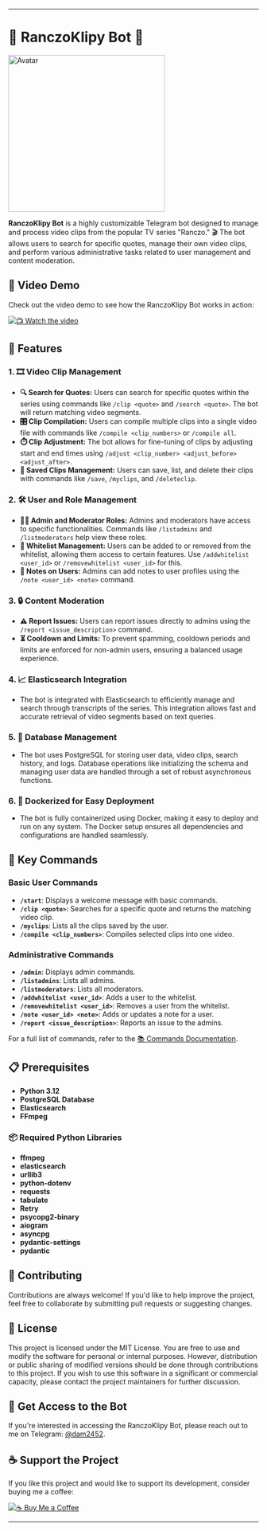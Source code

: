 
---

# 🎥 RanczoKlipy Bot 🤖
<img src="Avatar.png" alt="Avatar" width="315"/>

**RanczoKlipy Bot** is a highly customizable Telegram bot designed to manage and process video clips from the popular TV series "Ranczo." 🎬 The bot allows users to search for specific quotes, manage their own video clips, and perform various administrative tasks related to user management and content moderation.

## 🎥 Video Demo

Check out the video demo to see how the RanczoKlipy Bot works in action:

[![📺 Watch the video](https://img.youtube.com/vi/YOUR_VIDEO_ID/maxresdefault.jpg)](https://www.youtube.com/watch?v=YOUR_VIDEO_ID)

## 🌟 Features

### 1. 🎞️ Video Clip Management
- **🔍 Search for Quotes:** Users can search for specific quotes within the series using commands like `/clip <quote>` and `/search <quote>`. The bot will return matching video segments.
- **🎛️ Clip Compilation:** Users can compile multiple clips into a single video file with commands like `/compile <clip_numbers>` or `/compile all`.
- **⏱️ Clip Adjustment:** The bot allows for fine-tuning of clips by adjusting start and end times using `/adjust <clip_number> <adjust_before> <adjust_after>`.
- **💾 Saved Clips Management:** Users can save, list, and delete their clips with commands like `/save`, `/myclips`, and `/deleteclip`.

### 2. 🛠️ User and Role Management
- **👮‍♂️ Admin and Moderator Roles:** Admins and moderators have access to specific functionalities. Commands like `/listadmins` and `/listmoderators` help view these roles.
- **👥 Whitelist Management:** Users can be added to or removed from the whitelist, allowing them access to certain features. Use `/addwhitelist <user_id>` or `/removewhitelist <user_id>` for this.
- **📝 Notes on Users:** Admins can add notes to user profiles using the `/note <user_id> <note>` command.

### 3. 🔒 Content Moderation
- **⚠️ Report Issues:** Users can report issues directly to admins using the `/report <issue_description>` command.
- **⏳ Cooldown and Limits:** To prevent spamming, cooldown periods and limits are enforced for non-admin users, ensuring a balanced usage experience.

### 4. 📈 Elasticsearch Integration
- The bot is integrated with Elasticsearch to efficiently manage and search through transcripts of the series. This integration allows fast and accurate retrieval of video segments based on text queries.

### 5. 💽 Database Management
- The bot uses PostgreSQL for storing user data, video clips, search history, and logs. Database operations like initializing the schema and managing user data are handled through a set of robust asynchronous functions.

### 6. 🐳 Dockerized for Easy Deployment
- The bot is fully containerized using Docker, making it easy to deploy and run on any system. The Docker setup ensures all dependencies and configurations are handled seamlessly.

## 🔑 Key Commands

### Basic User Commands
- **`/start`**: Displays a welcome message with basic commands.
- **`/clip <quote>`**: Searches for a specific quote and returns the matching video clip.
- **`/myclips`**: Lists all the clips saved by the user.
- **`/compile <clip_numbers>`**: Compiles selected clips into one video.

### Administrative Commands
- **`/admin`**: Displays admin commands.
- **`/listadmins`**: Lists all admins.
- **`/listmoderators`**: Lists all moderators.
- **`/addwhitelist <user_id>`**: Adds a user to the whitelist.
- **`/removewhitelist <user_id>`**: Removes a user from the whitelist.
- **`/note <user_id> <note>`**: Adds or updates a note for a user.
- **`/report <issue_description>`**: Reports an issue to the admins.

For a full list of commands, refer to the [📚 Commands Documentation](./COMMANDSen.md).

## 📋 Prerequisites
- **Python 3.12**
- **PostgreSQL Database**
- **Elasticsearch**
- **FFmpeg**

### 📦 Required Python Libraries
- **ffmpeg**
- **elasticsearch**
- **urllib3**
- **python-dotenv**
- **requests**
- **tabulate**
- **Retry**
- **psycopg2-binary**
- **aiogram**
- **asyncpg**
- **pydantic-settings**
- **pydantic**

## 🤝 Contributing

Contributions are always welcome! If you'd like to help improve the project, feel free to collaborate by submitting pull requests or suggesting changes.

## 📄 License

This project is licensed under the MIT License. You are free to use and modify the software for personal or internal purposes. However, distribution or public sharing of modified versions should be done through contributions to this project. If you wish to use this software in a significant or commercial capacity, please contact the project maintainers for further discussion.

## 🚀 Get Access to the Bot

If you're interested in accessing the RanczoKlipy Bot, please reach out to me on Telegram: [@dam2452](https://t.me/dam2452).

## ☕ Support the Project

If you like this project and would like to support its development, consider buying me a coffee:

[![☕ Buy Me a Coffee](https://www.buymeacoffee.com/assets/img/custom_images/yellow_img.png)](https://www.buymeacoffee.com/yourprofile)

---
